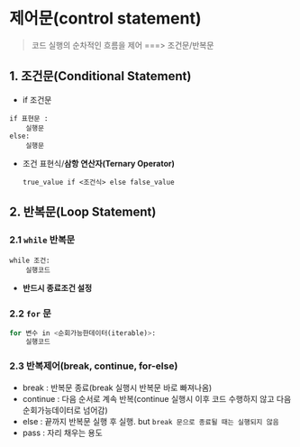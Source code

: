 # 제어문(control statement)

> 코드 실행의 순차적인 흐름을 제어 ===> 조건문/반복문



##  1. 조건문(Conditional Statement)

- if 조건문

```
if 표현문 :
	실행문
else:
	실행문
```

- 조건 표현식/**삼항 연산자(Ternary Operator)**

  ```조건 표현식
  true_value if <조건식> else false_value
  ```

  

## 2. 반복문(Loop Statement)

### 2.1 `while` 반복문

```while 문
while 조건:
    실행코드
```

- **반드시 종료조건 설정**



### 2.2  `for` 문

```for 문
for 변수 in <순회가능한데이터(iterable)>:
    실행코드
```



### 2.3 반복제어(break, continue, for-else)

- break : 반복문 종료(break 실행시 반복문 바로 빠져나옴)
- continue : 다음 순서로 계속 반복(continue 실행시 이후 코드 수행하지 않고 다음 순회가능데이터로 넘어감)
- else : 끝까지 반복문 실행 후 실행. but `break 문으로 종료될 때는 실행되지 않음`
- pass : 자리 채우는 용도

















